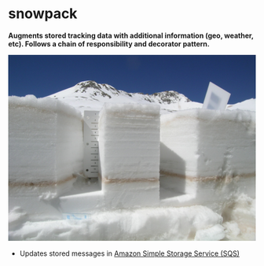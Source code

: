 snowpack
========

__Augments stored tracking data with additional information (geo, weather, etc).  Follows a chain of responsibility and decorator pattern.__


![Snowpack](snowpack.jpg)

-  Updates stored messages in [Amazon Simple Storage Service (SQS)](http://aws.amazon.com/s3/)

